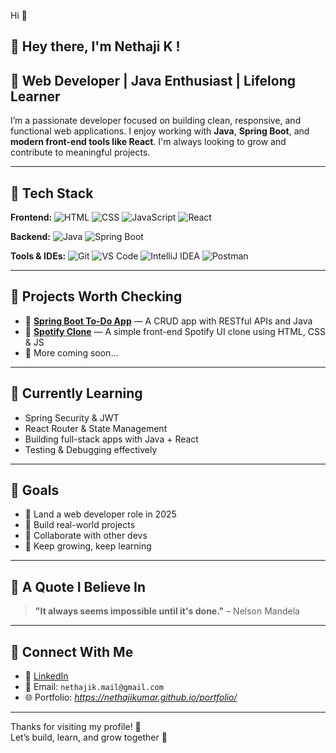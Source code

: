 Hi 👋

## 👋 Hey there, I'm Nethaji K !

## 🚀 Web Developer | Java Enthusiast | Lifelong Learner

I’m a passionate developer focused on building clean, responsive, and functional web applications. I enjoy working with **Java**, **Spring Boot**, and **modern front-end tools like React**. I'm always looking to grow and contribute to meaningful projects.

---

## 🧰 Tech Stack

**Frontend:**
![HTML](https://img.shields.io/badge/HTML5-E34F26?style=for-the-badge&logo=html5&logoColor=white)
![CSS](https://img.shields.io/badge/CSS3-1572B6?style=for-the-badge&logo=css3&logoColor=white)
![JavaScript](https://img.shields.io/badge/JavaScript-F7DF1E?style=for-the-badge&logo=javascript&logoColor=black)
![React](https://img.shields.io/badge/React-20232A?style=for-the-badge&logo=react&logoColor=61DAFB)

**Backend:**
![Java](https://img.shields.io/badge/Java-007396?style=for-the-badge&logo=java&logoColor=white)
![Spring Boot](https://img.shields.io/badge/Spring_Boot-6DB33F?style=for-the-badge&logo=spring-boot&logoColor=white)

**Tools & IDEs:**
![Git](https://img.shields.io/badge/Git-F05032?style=for-the-badge&logo=git&logoColor=white)
![VS Code](https://img.shields.io/badge/VS_Code-007ACC?style=for-the-badge&logo=visual-studio-code&logoColor=white)
![IntelliJ IDEA](https://img.shields.io/badge/IntelliJ_IDEA-000000?style=for-the-badge&logo=intellij-idea&logoColor=white)
![Postman](https://img.shields.io/badge/Postman-FF6C37?style=for-the-badge&logo=postman&logoColor=white)

---

## 📌 Projects Worth Checking

- 🎯 **[Spring Boot To-Do App](https://github.com/Nethajikumar/springboot-todo-crud)** — A CRUD app with RESTful APIs and Java
- 🎵 **[Spotify Clone](https://github.com/Nethajikumar/spotify-clone)** — A simple front-end Spotify UI clone using HTML, CSS & JS
- 🧪 More coming soon...

---

## 🌱 Currently Learning

- Spring Security & JWT
- React Router & State Management
- Building full-stack apps with Java + React
- Testing & Debugging effectively

---

## 🎯 Goals

- 🔹 Land a web developer role in 2025
- 🔹 Build real-world projects
- 🔹 Collaborate with other devs
- 🔹 Keep growing, keep learning

---

## 💬 A Quote I Believe In

> **"It always seems impossible until it's done."** – Nelson Mandela

---

## 🤝 Connect With Me

- 🔗 [LinkedIn](https://www.linkedin.com/in/nethaji7) 
- 📧 Email: `nethajik.mail@gmail.com`
- 🌐 Portfolio: *https://nethajikumar.github.io/portfolio/*

---

Thanks for visiting my profile! 🙌  
Let’s build, learn, and grow together 🚀


